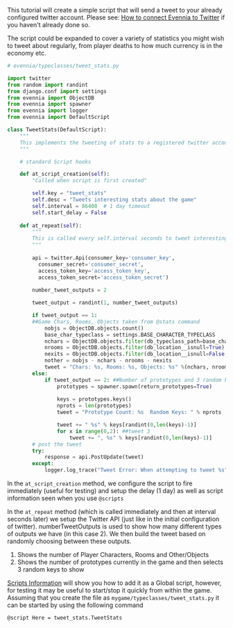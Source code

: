 
This tutorial will create a simple script that will send a tweet to your already configured twitter account. Please see: [How to connect Evennia to Twitter](https://github.com/evennia/evennia/wiki/How-to-connect-Evennia-to-Twitter) if you haven't already done so.

The script could be expanded to cover a variety of statistics you might wish to tweet about regularly, from player deaths to how much currency is in the economy etc.

```python
# evennia/typeclasses/tweet_stats.py

import twitter
from random import randint
from django.conf import settings
from evennia import ObjectDB
from evennia import spawner
from evennia import logger
from evennia import DefaultScript

class TweetStats(DefaultScript):
    """
    This implements the tweeting of stats to a registered twitter account
    """

    # standard Script hooks 

    def at_script_creation(self):
        "Called when script is first created"

        self.key = "tweet_stats"
        self.desc = "Tweets interesting stats about the game"
        self.interval = 86400  # 1 day timeout
        self.start_delay = False
        
    def at_repeat(self):
        """
        This is called every self.interval seconds to tweet interesting stats about the game.
        """
        
        api = twitter.Api(consumer_key='consumer_key',
          consumer_secret='consumer_secret',
          access_token_key='access_token_key',
          access_token_secret='access_token_secret')
        
        number_tweet_outputs = 2

        tweet_output = randint(1, number_tweet_outputs)

        if tweet_output == 1:
        ##Game Chars, Rooms, Objects taken from @stats command
            nobjs = ObjectDB.objects.count()
            base_char_typeclass = settings.BASE_CHARACTER_TYPECLASS
            nchars = ObjectDB.objects.filter(db_typeclass_path=base_char_typeclass).count()
            nrooms = ObjectDB.objects.filter(db_location__isnull=True).exclude(db_typeclass_path=base_char_typeclass).count()
            nexits = ObjectDB.objects.filter(db_location__isnull=False, db_destination__isnull=False).count()
            nother = nobjs - nchars - nrooms - nexits
            tweet = "Chars: %s, Rooms: %s, Objects: %s" %(nchars, nrooms, nother)
        else: 
            if tweet_output == 2: ##Number of prototypes and 3 random keys - taken from @spawn command
                prototypes = spawner.spawn(return_prototypes=True)
            
                keys = prototypes.keys()
                nprots = len(prototypes)
                tweet = "Prototype Count: %s  Random Keys: " % nprots

                tweet += " %s" % keys[randint(0,len(keys)-1)]
                for x in range(0,2): ##tweet 3
                    tweet += ", %s" % keys[randint(0,len(keys)-1)]
        # post the tweet 
        try:
            response = api.PostUpdate(tweet)
        except:
            logger.log_trace("Tweet Error: When attempting to tweet %s" % tweet)
```

In the `at_script_creation` method, we configure the script to fire immediately (useful for testing) and setup the delay (1 day) as well as script information seen when you use `@scripts`

In the `at_repeat` method (which is called immediately and then at interval seconds later) we setup the Twitter API (just like in the initial configuration of twitter).  numberTweetOutputs is used to show how many different types of outputs we have (in this case 2).  We then build the tweet based on randomly choosing between these outputs.

1. Shows the number of Player Characters, Rooms and Other/Objects
2. Shows the number of prototypes currently in the game and then selects 3 random keys to show 

[Scripts Information](Scripts.md) will show you how to add it as a Global script, however, for testing it may be useful to start/stop it quickly from within the game.  Assuming that you create the file as `mygame/typeclasses/tweet_stats.py` it can be started by using the following command 

    @script Here = tweet_stats.TweetStats
